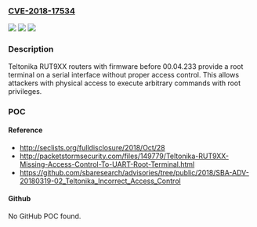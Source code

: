 ### [CVE-2018-17534](https://cve.mitre.org/cgi-bin/cvename.cgi?name=CVE-2018-17534)
![](https://img.shields.io/static/v1?label=Product&message=n%2Fa&color=blue)
![](https://img.shields.io/static/v1?label=Version&message=n%2Fa&color=blue)
![](https://img.shields.io/static/v1?label=Vulnerability&message=n%2Fa&color=brighgreen)

### Description

Teltonika RUT9XX routers with firmware before 00.04.233 provide a root terminal on a serial interface without proper access control. This allows attackers with physical access to execute arbitrary commands with root privileges.

### POC

#### Reference
- http://seclists.org/fulldisclosure/2018/Oct/28
- http://packetstormsecurity.com/files/149779/Teltonika-RUT9XX-Missing-Access-Control-To-UART-Root-Terminal.html
- https://github.com/sbaresearch/advisories/tree/public/2018/SBA-ADV-20180319-02_Teltonika_Incorrect_Access_Control

#### Github
No GitHub POC found.

